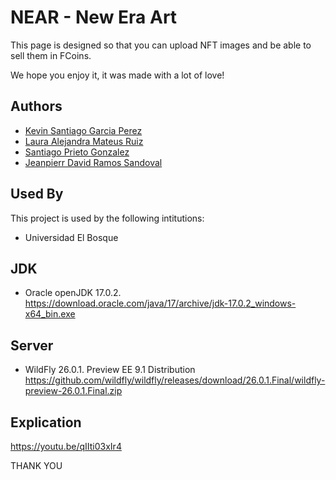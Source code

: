 # NEAR - New Era Art

This page is designed so that you can upload NFT images and be able to sell them in FCoins.

We hope you enjoy it, it was made with a lot of love!


## Authors

- [Kevin Santiago Garcia Perez](https://www.github.com/Azptmdr)
- [Laura Alejandra Mateus Ruiz](https://www.github.com/Lalo0911)
- [Santiago Prieto Gonzalez](https://www.github.com/unbosquesprietogo)
- [Jeanpierr David Ramos Sandoval](https://www.github.com/JOR4M0519)


## Used By

This project is used by the following intitutions:

- Universidad El Bosque


## JDK
- Oracle openJDK 17.0.2.
https://download.oracle.com/java/17/archive/jdk-17.0.2_windows-x64_bin.exe


## Server

- WildFly 26.0.1. Preview EE 9.1 Distribution
https://github.com/wildfly/wildfly/releases/download/26.0.1.Final/wildfly-preview-26.0.1.Final.zip


## Explication

https://youtu.be/qIIti03xIr4


THANK YOU
